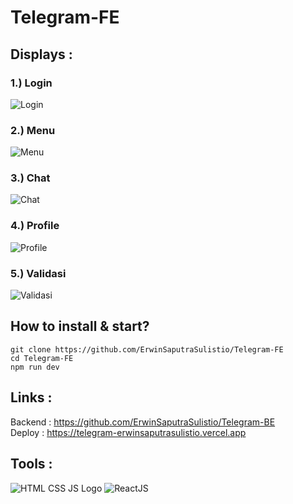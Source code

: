 # Telegram-FE

## Displays :  


### 1.) Login  
![Login](https://user-images.githubusercontent.com/77045083/117059480-0bacef00-ad4a-11eb-99c5-cc9ce21c6677.png)  
### 2.) Menu  
![Menu](https://user-images.githubusercontent.com/77045083/117723464-99864f80-b20c-11eb-9518-8692b8719625.png)
### 3.) Chat  
![Chat](https://user-images.githubusercontent.com/77045083/117723470-9b501300-b20c-11eb-8586-6d56424f9d77.png)
### 4.) Profile  
![Profile](https://user-images.githubusercontent.com/77045083/117723450-97bc8c00-b20c-11eb-94b0-38948cb1c4fe.png)
### 5.) Validasi  
![Validasi](https://user-images.githubusercontent.com/77045083/117059613-31d28f00-ad4a-11eb-8eb6-7712651e0f31.png)

## How to install & start?  
    git clone https://github.com/ErwinSaputraSulistio/Telegram-FE
    cd Telegram-FE
    npm run dev

## Links :  
Backend : https://github.com/ErwinSaputraSulistio/Telegram-BE  
Deploy : https://telegram-erwinsaputrasulistio.vercel.app  

## Tools :  
![HTML CSS JS Logo](https://user-images.githubusercontent.com/77045083/110452347-ad6fe100-80f7-11eb-94ab-c86a935c6e1f.png)
![ReactJS](https://user-images.githubusercontent.com/77045083/118378083-645a7280-b5fb-11eb-84b3-92d0b0e09e57.png)
